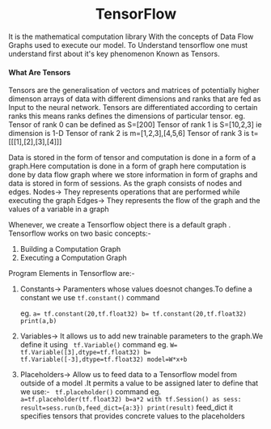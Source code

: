 <h1 align="center">TensorFlow</h1>
It is the mathematical computation library With the concepts of Data Flow Graphs used to execute our model.
To Understand tensorflow one must understand first about it's key phenomenon Known as Tensors.
<h4>What Are Tensors</h4>
Tensors are the generalisation of vectors and matrices of potentially higher dimenson arrays of data
with different dimensions and ranks that are fed as Input to the neural network.
Tensors are differentiated according to certain ranks this means ranks defines the dimensions of 
particular tensor.
eg. Tensor of rank 0 can be defined as S=[200]
    Tensor of rank 1 is S=[10,2,3] ie dimension is 1-D
    Tensor of rank 2 is m=[1,2,3],[4,5,6]
    Tensor of rank 3 is t=[[[1],[2],[3],[4]]]

Data is stored in the form of tensor and computation is done in a form of a graph.Here computation is done in
a form of graph here computation is done by data flow graph where we store information in form of graphs and
data is stored in form of sessions.
As the graph consists of nodes and edges.
Nodes-> They represents operations that are performed while executing the graph
Edges-> They represents the flow of the graph and the values of a variable in a graph

Whenever, we create a Tensorflow object there is a default graph .
Tensorflow works on two basic concepts:-

1. Building a Computation Graph
2. Executing a Computation Graph

Program Elements in Tensorflow are:-

1. Constants-> Paramenters whose values doesnot changes.To define a constant we use
		` tf.constant() ` command
    
	eg. 
	 ``
	 a= tf.constant(20,tf.float32)
	 b= tf.constant(20,tf.float32) 
	 print(a,b)
	``

2. Variables-> It allows us to add new trainable parameters to the graph.We define it using 
		` tf.Variable()` command
	eg.
	``
	W= tf.Variable([3],dtype=tf.float32)
	b= tf.Variable([-3],dtype=tf.float32)
	model=W*x+b
	``

3. Placeholders-> Allow us to feed data to a Tensorflow model from outside of a model .It permits
		  a value to be assigned later to define that we use:-
		  ` tf.placeholder()` command
	eg.
	``
	a=tf.placeholder(tf.float32)
	b=a*2
	with tf.Session() as sess:
		result=sess.run(b,feed_dict={a:3})
		print(result)
	``
	feed_dict it specifies tensors that provides concrete values to the placeholders

